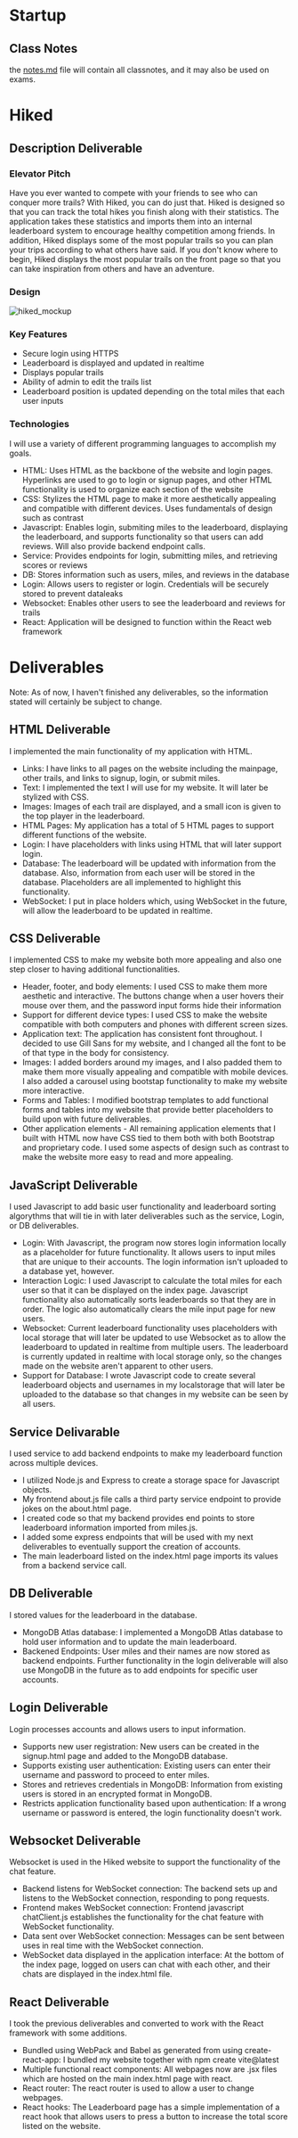 # Startup
## Class Notes
the [notes.md](https://github.com/kristian-green-byu/startup/blob/main/notes.md) file will contain all classnotes, and it may also be used on exams.
# Hiked
## Description Deliverable
### Elevator Pitch
Have you ever wanted to compete with your friends to see who can conquer more trails? With Hiked, you can do just that. Hiked is designed so that you can track the total hikes you finish along with their statistics. The application takes these statistics and imports them into an internal leaderboard system to encourage healthy competition among friends. In addition, Hiked displays some of the most popular trails so you can plan your trips according to what others have said. If you don't know where to begin, Hiked displays the most popular trails on the front page so that you can take inspiration from others and have an adventure.

### Design
![hiked_mockup](https://github.com/kristian-green-byu/startup/assets/144286975/3aaaec5f-1faa-4d99-a70d-565b261fc932)

### Key Features
- Secure login using HTTPS
- Leaderboard is displayed and updated in realtime
- Displays popular trails
- Ability of admin to edit the trails list
- Leaderboard position is updated depending on the total miles that each user inputs

### Technologies
I will use a variety of different programming languages to accomplish my goals.
- HTML: Uses HTML as the backbone of the website and login pages. Hyperlinks are used to go to login or signup pages, and other HTML functionality is used to organize each section of the website
- CSS: Stylizes the HTML page to make it more aesthetically appealing and compatible with different devices. Uses fundamentals of design such as contrast
- Javascript: Enables login, submiting miles to the leaderboard, displaying the leaderboard, and supports functionality so that users can add reviews. Will also provide backend endpoint calls.
- Service: Provides endpoints for login, submitting miles, and retrieving scores or reviews
- DB: Stores information such as users, miles, and reviews in the database
- Login: Allows users to register or login. Credentials will be securely stored to prevent dataleaks
- Websocket: Enables other users to see the leaderboard and reviews for trails
- React: Application will be designed to function within the React web framework

# Deliverables
Note: As of now, I haven't finished any deliverables, so the information stated will certainly be subject to change.

## HTML Deliverable
I implemented the main functionality of my application with HTML.
- Links: I have links to all pages on the website including the mainpage, other trails, and links to signup, login, or submit miles.
- Text: I implemented the text I will use for my website. It will later be stylized with CSS.
- Images: Images of each trail are displayed, and a small icon is given to the top player in the leaderboard.
- HTML Pages: My application has a total of 5 HTML pages to support different functions of the website.
- Login: I have placeholders with links using HTML that will later support login.
- Database: The leaderboard will be updated with information from the database. Also, information from each user will be stored in the database. Placeholders are all implemented to highlight this functionality.
- WebSocket: I put in place holders which, using WebSocket in the future, will allow the leaderboard to be updated in realtime.

## CSS Deliverable
I implemented CSS to make my website both more appealing and also one step closer to having additional functionalities. 
- Header, footer, and body elements: I used CSS to make them more aesthetic and interactive. The buttons change when a user hovers their mouse over them, and the password input forms hide their information
- Support for different device types: I used CSS to make the website compatible with both computers and phones with different screen sizes.
- Application text: The application has consistent font throughout. I decided to use Gill Sans for my website, and I changed all the font to be of that type in the body for consistency.
- Images: I added borders around my images, and I also padded them to make them more visually appealing and compatible with mobile devices. I also added a carousel using bootstap functionality to make my website more interactive.
- Forms and Tables: I modified bootstrap templates to add functional forms and tables into my website that provide better placeholders to build upon with future deliverables.
- Other application elements - All remaining application elements that I built with HTML now have CSS tied to them both with both Bootstrap and proprietary code. I used some aspects of design such as contrast to make the website more easy to read and more appealing.
   
## JavaScript Deliverable
I used Javascript to add basic user functionality and leaderboard sorting algorythms that will tie in with later deliverables such as the service, Login, or DB deliverables. 
- Login: With Javascript, the program now stores login information locally as a placeholder for future functionality. It allows users to input miles that are unique to their accounts. The login information isn't uploaded to a database yet, however.
- Interaction Logic: I used Javascript to calculate the total miles for each user so that it can be displayed on the index page. Javascript functionality also automatically sorts leaderboards so that they are in order. The logic also automatically clears the mile input page for new users.
- Websocket: Current leaderboard functionality uses placeholders with local storage that will later be updated to use Websocket as to allow the leaderboard to updated in realtime from multiple users. The leaderboard is currently updated in realtime with local storage only, so the changes made on the website aren't apparent to other users.
- Support for Database: I wrote Javascript code to create several leaderboard objects and usernames in my localstorage that will later be uploaded to the database so that changes in my website can be seen by all users.


## Service Delivarable
I used service to add backend endpoints to make my leaderboard function across multiple devices.
- I utilized Node.js and Express to create a storage space for Javascript objects.
- My frontend about.js file calls a third party service endpoint to provide jokes on the about.html page.
- I created code so that my backend provides end points to store leaderboard information imported from miles.js.
- I added some express endpoints that will be used with my next deliverables to eventually support the creation of accounts.
- The main leaderboard listed on the index.html page imports its values from a backend service call.

## DB Deliverable
I stored values for the leaderboard in the database.
- MongoDB Atlas database: I implemented a MongoDB Atlas database to hold user information and to update the main leaderboard.
- Backened Endpoints: User miles and their names are now stored as backend endpoints. Further functionality in the login deliverable will also use MongoDB in the future as to add endpoints for specific user accounts.

## Login Deliverable
Login processes accounts and allows users to input information.
- Supports new user registration: New users can be created in the signup.html page and added to the MongoDB database.
- Supports existing user authentication: Existing users can enter their username and password to proceed to enter miles.
- Stores and retrieves credentials in MongoDB: Information from existing users is stored in an encrypted format in MongoDB.
- Restricts application functionality based upon authentication: If a wrong username or password is entered, the login functionality doesn't work.

## Websocket Deliverable
Websocket is used in the Hiked website to support the functionality of the chat feature.
- Backend listens for WebSocket connection: The backend sets up and listens to the WebSocket connection, responding to pong requests.
- Frontend makes WebSocket connection: Frontend javascript chatClient.js establishes the functionality for the chat feature with WebSocket functionality.
- Data sent over WebSocket connection: Messages can be sent between uses in real time with the WebSocket connection.
- WebSocket data displayed in the application interface: At the bottom of the index page, logged on users can chat with each other, and their chats are displayed in the index.html file.

## React Deliverable
I took the previous deliverables and converted to work with the React framework with some additions.
- Bundled using WebPack and Babel as generated from using create-react-app: I bundled my website together with npm create vite@latest
- Multiple functional react components: All webpages now are .jsx files which are hosted on the main index.html page with react.
- React router: The react router is used to allow a user to change webpages.
- React hooks: The Leaderboard page has a simple implementation of a react hook that allows users to press a button to increase the total score listed on the website.
